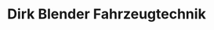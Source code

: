 ---
title: "Dirk Blender Fahrzeugtechnik"
url: /stutensee/dirk-blender-fahrzeugtechnik/
shop: Autowerkstatt
---